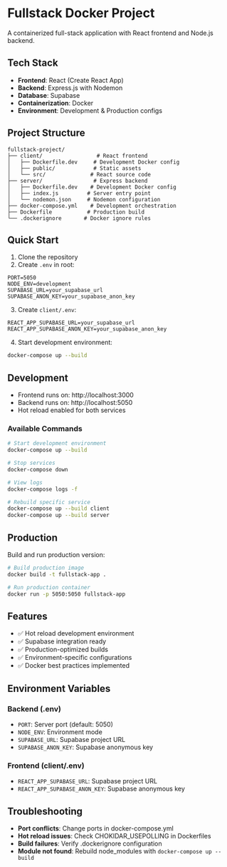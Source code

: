 # Fullstack Docker Project

A containerized full-stack application with React frontend and Node.js backend.

## Tech Stack

- **Frontend**: React (Create React App)
- **Backend**: Express.js with Nodemon
- **Database**: Supabase
- **Containerization**: Docker
- **Environment**: Development & Production configs

## Project Structure

```
fullstack-project/
├── client/                 # React frontend
│   ├── Dockerfile.dev     # Development Docker config
│   ├── public/            # Static assets
│   └── src/              # React source code
├── server/                # Express backend
│   ├── Dockerfile.dev    # Development Docker config
│   ├── index.js         # Server entry point
│   └── nodemon.json     # Nodemon configuration
├── docker-compose.yml    # Development orchestration
├── Dockerfile           # Production build
└── .dockerignore       # Docker ignore rules
```

## Quick Start

1. Clone the repository
2. Create `.env` in root:
```env
PORT=5050
NODE_ENV=development
SUPABASE_URL=your_supabase_url
SUPABASE_ANON_KEY=your_supabase_anon_key
```

3. Create `client/.env`:
```env
REACT_APP_SUPABASE_URL=your_supabase_url
REACT_APP_SUPABASE_ANON_KEY=your_supabase_anon_key
```

4. Start development environment:
```bash
docker-compose up --build
```

## Development

- Frontend runs on: http://localhost:3000
- Backend runs on: http://localhost:5050
- Hot reload enabled for both services

### Available Commands

```bash
# Start development environment
docker-compose up --build

# Stop services
docker-compose down

# View logs
docker-compose logs -f

# Rebuild specific service
docker-compose up --build client
docker-compose up --build server
```

## Production

Build and run production version:

```bash
# Build production image
docker build -t fullstack-app .

# Run production container
docker run -p 5050:5050 fullstack-app
```

## Features

- ✅ Hot reload development environment
- ✅ Supabase integration ready
- ✅ Production-optimized builds
- ✅ Environment-specific configurations
- ✅ Docker best practices implemented

## Environment Variables

### Backend (.env)
- `PORT`: Server port (default: 5050)
- `NODE_ENV`: Environment mode
- `SUPABASE_URL`: Supabase project URL
- `SUPABASE_ANON_KEY`: Supabase anonymous key

### Frontend (client/.env)
- `REACT_APP_SUPABASE_URL`: Supabase project URL
- `REACT_APP_SUPABASE_ANON_KEY`: Supabase anonymous key

## Troubleshooting

- **Port conflicts**: Change ports in docker-compose.yml
- **Hot reload issues**: Check CHOKIDAR_USEPOLLING in Dockerfiles
- **Build failures**: Verify .dockerignore configuration
- **Module not found**: Rebuild node_modules with `docker-compose up --build`